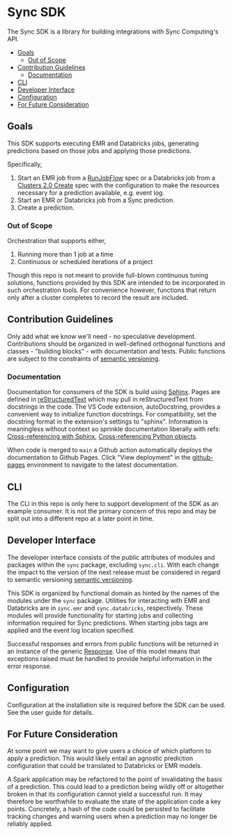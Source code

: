 # Sync SDK
The Sync SDK is a library for building integrations with Sync Computing's API.

* [Goals](#goals)
  * [Out of Scope](#out-of-scope)
* [Contribution Guidelines](#contribution-guidelines)
  * [Documentation](#documentation)
* [CLI](#cli)
* [Developer Interface](#developer-interface)
* [Configuration](#configuration)
* [For Future Consideration](#for-future-consideration)

## Goals
This SDK supports executing EMR and Databricks jobs, generating predictions based on those jobs and applying those predictions.

Specifically,
1. Start an EMR job from a [RunJobFlow](https://docs.aws.amazon.com/emr/latest/APIReference/API_RunJobFlow.html) spec or a Databricks job from a [Clusters 2.0 Create](https://docs.databricks.com/dev-tools/api/latest/clusters.html#create) spec with the configuration to make the resources necessary for a prediction available, e.g. event log.
2. Start an EMR or Databricks job from a Sync prediction.
3. Create a prediction.

### Out of Scope
Orchestration that supports either,
1. Running more than 1 job at a time
2. Continuous or scheduled iterations of a project

Though this repo is not meant to provide full-blown continuous tuning solutions, functions provided by this SDK are intended to be incorporated in such orchestration tools. For convenience however, functions that return only after a cluster completes to record the result are included.

## Contribution Guidelines
Only add what we know we'll need - no speculative development. Contributions should be organized in well-defined orthogonal functions and classes - "building blocks" - with documentation and tests. Public functions are subject to the constraints of [semantic versioning](https://semver.org).

### Documentation
Documentation for consumers of the SDK is build using [Sphinx](https://www.sphinx-doc.org/en/master/). Pages are defined in [reStructuredText](https://docutils.sourceforge.io/rst.html) which may pull in reStructuredText from docstrings in the code. The VS Code extension, autoDocstring, provides a convenient way to initialize function docstrings. For compatibility, set the docstring format in the extension's settings to "sphinx". Information is meaningless without context so sprinkle documentation liberally with refs: [Cross-referencing with Sphinx](https://docs.readthedocs.io/en/stable/guides/cross-referencing-with-sphinx.html), [Cross-referencing Python objects](https://www.sphinx-doc.org/en/master/usage/restructuredtext/domains.html#cross-referencing-python-objects).

When code is merged to `main` a Github action automatically deploys the documentation to Github Pages. Click "View deployment" in the [github-pages](/deployments/activity_log?environment=github-pages) environment to navigate to the latest documentation.

## CLI
The CLI in this repo is only here to support development of the SDK as an example consumer. It is not the primary concern of this repo and may be split out into a different repo at a later point in time.

## Developer Interface
The developer interface consists of the public attributes of modules and packages within the `sync` package, excluding `sync.cli`. With each change the impact to the version of the next release must be considered in regard to semantic versioning [semantic versioning](https://semver.org).

This SDK is organized by functional domain as hinted by the names of the modules under the `sync` package. Utilities for interacting with EMR and Databricks are in `sync.emr` and `sync.databricks`, respectively. These modules will provide functionality for starting jobs and collecting information required for Sync predictions. When starting jobs tags are applied and the event log location specified.

Successful responses and errors from public functions will be returned in an instance of the generic [Response](sync/models.py). Use of this model means that exceptions raised must be handled to provide helpful information in the error response.
## Configuration
Configuration at the installation site is required before the SDK can be used. See the user guide for details.

## For Future Consideration
At some point we may want to give users a choice of which platform to apply a prediction. This would likely entail an agnostic prediction configuration that could be translated to Databricks or EMR models.

A Spark application may be refactored to the point of invalidating the basis of a prediction. This could lead to a prediction being wildly off or altogether broken in that its configuration cannot yield a successful run. It may therefore be worthwhile to evaluate the state of the application code a key points. Concretely, a hash of the code could be persisted to facilitate tracking changes and warning users when a prediction may no longer be reliably applied.
